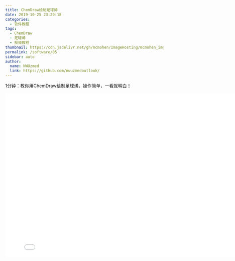 ```yaml
---
title: ChemDraw绘制足球烯
date: 2019-10-25 23:29:18
categories: 
  - 软件教程
tags: 
  - ChemDraw
  - 足球烯
  - 视频教程
thumbnail: https://cdn.jsdelivr.net/gh/mcmohen/ImageHosting/mcmohen_imgtimg.jpg
permalink: /software/05
sidebar: auto
author: 
  name: NWUzmed
  link: https://github.com/nwuzmedoutlook/
---
```


1分钟：教你用ChemDraw绘制足球烯，操作简单，一看就明白！

<!--more-->

<iframe src="//player.bilibili.com/player.html?aid=286717316&bvid=BV18f4y197cc&cid=222100575&page=1" scrolling="no" border="0" frameborder="no" framespacing="0" allowfullscreen="true" height="520" width="810"> </iframe>

